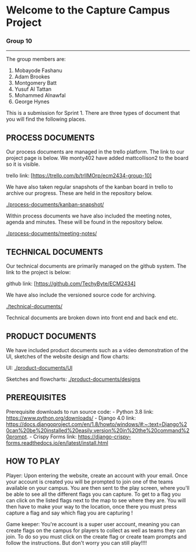 # Welcome to the Capture Campus Project

### Group 10
___

The group members are:

1. Mobayode Fashanu
2. Adam Brookes
3. Montgomery Batt
4. Yusuf Al Tattan
5. Mohammed Alnawfal
6. George Hynes


This is a submission for Sprint 1. There are three types of document that you will find the following places.

## PROCESS DOCUMENTS
Our process documents are managed in the trello platform. The link to our project page is below. We monty402 have added mattcollison2 to the board so it is visible.

trello link: [https://trello.com/b/trlIMOrp/ecm2434-group-10]

We have also taken regular snapshots of the kanban board in trello to archive our progress. These are held in the repository below.

[./process-documents/kanban-snapshot/](./process-documents/kanban-snapshot/)

Within process documents we have also included the meeting notes, agenda and minutes. These will be found in the repository below.

[./process-documents/meeting-notes/](./process-documents/meeting-notes/)


## TECHNICAL DOCUMENTS
Our technical documents are primarily managed on the github system. The link to the project is below:

github link: [https://github.com/TechyByte/ECM2434]

We have also include the versioned source code for archiving.

[./technical-documents/](./technical-documents/)

Technical documents are broken down into front end and back end etc.  

## PRODUCT DOCUMENTS
We have included product documents such as a video demonstration of the UI, sketches of the website design and flow charts:

UI: 
[./product-documents/UI](./product-documents/UI)

Sketches and flowcharts:
[./product-documents/designs](./process-documents/designs)

## PREREQUISITES
Prerequisite downloads to run source code:
    - Python 3.8
        link: https://www.python.org/downloads/
    - Django 4.0
        link: https://docs.djangoproject.com/en/1.8/howto/windows/#:~:text=Django%20can%20be%20installed%20easily,version%20in%20the%20command%20prompt.
    - Crispy Forms
        link: https://django-crispy-forms.readthedocs.io/en/latest/install.html

## HOW TO PLAY
Player: 
Upon entering the website, create an account with your email. Once your account is created you will be prompted to join one of the teams available on your campus. You are then sent to the play screen, where you'll be able to see all the different flags you can capture. To get to a flag you can click on the listed flags next to the map to see where they are. You will then have to make your way to the location, once there you must press capture a flag and say which flag you are capturing !

Game keeper:
You're account is a super user account, meaning you can create flags on the campus for players to collect as well as teams they can join. To do so you must click on the create flag or create team prompts and follow the instructions. But don't worry you can still play!!!!
